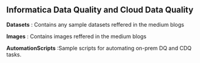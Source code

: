 **Informatica Data Quality and Cloud Data Quality**
-------------------------------------------------------------

**Datasets** : Contains any sample datasets reffered in the medium blogs

**Images** : Contains images reffered in the medium blogs

**AutomationScripts** :Sample scripts for automating on-prem DQ and CDQ tasks.
